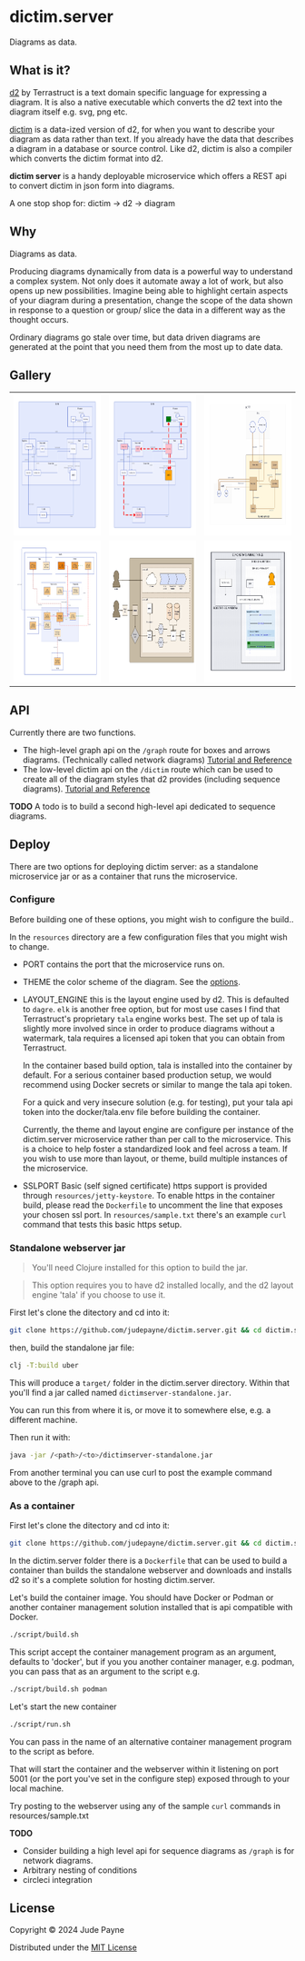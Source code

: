 # dictim.server
Diagrams as data.

## What is it?

[d2](https://github.com/terrastruct/d2) by Terrastruct is a text domain specific language for expressing a diagram. It is also a native executable which converts the d2 text into the diagram itself e.g. svg, png etc.

[dictim](https://github.com/judepayne/dictim) is a data-ized version of d2, for when you want to describe your diagram as data rather than text. If you already have the data that describes a diagram in a database or source control. Like d2, dictim is also a compiler which converts the dictim format into d2.

**dictim server** is a handy deployable microservice which offers a REST api to convert dictim in json form into diagrams.

A one stop shop for:    dictim -> d2 -> diagram


## Why

Diagrams as data.

Producing diagrams dynamically from data is a powerful way to understand a complex system. Not only does it automate away a lot of work, but also opens up new possibilities. Imagine being able to highlight certain aspects of your diagram during a presentation, change the scope of the data shown in response to a question or group/ slice the data in a different way as the thought occurs.

Ordinary diagrams go stale over time, but data driven diagrams are generated at the point that you need them from the most up to date data.


## Gallery

<table style="float:middle">
  <tr>
    <td><img src="images/gallery1.svg" width=250 height=250></td>
    <td><img src="images/gallery2.svg" width=250 height=250></td>
    <td><img src="images/gallery3.svg" width=250 height=250></td>
  </tr>
  <tr>
    <td><img src="images/gallery6.svg" width=250 height=250></td>
    <td><img src="images/gallery8.png" width=250 height=250></td>
    <td><img src="images/gallery7.svg" width=250 height=250></td>
  </tr>
</table>


## API

Currently there are two functions.
- The high-level graph api on the `/graph` route for boxes and arrows diagrams. (Technically called network diagrams) [Tutorial and Reference](docs/graph_ref.md)
- The low-level dictim api on the `/dictim` route which can be used to create all of the diagram styles that d2 provides (including sequence diagrams). [Tutorial and Reference](docs/dictim_ref.md)


**TODO** A todo is to build a second high-level api dedicated to sequence diagrams.


## Deploy

There are two options for deploying dictim server: as a standalone microservice jar or as a container that runs the microservice.

### Configure

Before building one of these options, you might wish to configure the build..

In the `resources` directory are a few configuration files that you might wish to change.

- PORT contains the port that the microservice runs on.

- THEME the color scheme of the diagram. See the [options](https://d2lang.com/tour/themes/).

- LAYOUT_ENGINE this is the layout engine used by d2. This is defaulted to `dagre`. `elk` is another free option, but for most use cases I find that Terrastruct's proprietary `tala` engine works best. The set up of tala is slightly more involved since in order to produce diagrams without a watermark, tala requires a licensed api token that you can obtain from Terrastruct.

    In the container based build option, tala is installed into the container by default. For a serious container based production setup, we would recommend using Docker secrets or similar to mange the tala api token.

    For a quick and very insecure solution (e.g. for testing), put your tala api token into the docker/tala.env file before building the container.

    Currently, the theme and layout engine are configure per instance of the dictim.server microservice rather than per call to the microservice. This is a choice to help foster a standardized look and feel across a team. If you wish to use more than layout, or theme, build multiple instances of the microservice.

- SSLPORT Basic (self signed certificate) https support is provided through `resources/jetty-keystore`. To enable https in the container build, please read the `Dockerfile` to uncomment the line that exposes your chosen ssl port. In `resources/sample.txt` there's an example `curl` command that tests this basic https setup.

### Standalone webserver jar

  > You'll need Clojure installed for this option to build the jar.

  > This option requires you to have d2 installed locally, and the d2 layout engine 'tala' if you choose to use it.

First let's clone the ditectory and cd into it:

```bash
git clone https://github.com/judepayne/dictim.server.git && cd dictim.server
```

then, build the standalone jar file:

```bash
clj -T:build uber
```

This will produce a `target/` folder in the dictim.server directory. Within that you'll find a jar called named `dictimserver-standalone.jar`.

You can run this from where it is, or move it to somewhere else, e.g. a different machine.

Then run it with:

```bash
java -jar /<path>/<to>/dictimserver-standalone.jar
```

From another terminal you can use curl to post the example command above to the /graph api.


### As a container

First let's clone the ditectory and cd into it:

```bash
git clone https://github.com/judepayne/dictim.server.git && cd dictim.server
```

In the dictim.server folder there is a `Dockerfile` that can be used to build a container than builds the standalone webserver and downloads and installs d2 so it's a complete solution for hosting dictim.server.

Let's build the container image. You should have Docker or Podman or another container management solution installed that is api compatible with Docker.

```bash
./script/build.sh
```

This script accept the container management program as an argument, defaults to 'docker', but if you you another container manager, e.g. podman, you can pass that as an argument to the script e.g.

```bash
./script/build.sh podman
```


Let's start the new container

```bash
./script/run.sh
```

You can pass in the name of an alternative container management program to the script as before.

That will start the container and the webserver within it listening on port 5001 (or the port you've set in the configure step) exposed through to your local machine.

Try posting to the webserver using any of the sample `curl` commands in resources/sample.txt


**TODO**
- Consider building a high level api for sequence diagrams as `/graph` is for network diagrams.
- Arbitrary nesting of conditions
- circleci integration


## License

Copyright © 2024 Jude Payne

Distributed under the [MIT License](http://opensource.org/licenses/MIT)
